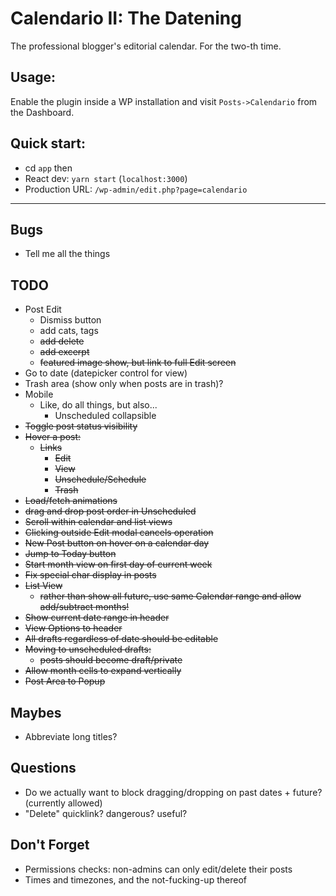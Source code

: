 # Calendario II: The Datening

The professional blogger's editorial calendar. For the two-th time.

## Usage:

Enable the plugin inside a WP installation and visit `Posts->Calendario` from the Dashboard.

## Quick start:

-   cd `app`
    then
-   React dev: `yarn start` (`localhost:3000`)
-   Production URL: `/wp-admin/edit.php?page=calendario`

---

## Bugs

-   Tell me all the things

## TODO

-   Post Edit
    -   Dismiss button
    -   add cats, tags
    -   ~~add delete~~
    -   ~~add excerpt~~
    -   ~~featured image show, but link to full Edit screen~~
-   Go to date (datepicker control for view)
-   Trash area (show only when posts are in trash)?
-   Mobile
    -   Like, do all things, but also...
        -   Unscheduled collapsible
-   ~~Toggle post status visibility~~
-   ~~Hover a post:~~
    -   ~~Links~~
        -   ~~Edit~~
        -   ~~View~~
        -   ~~Unschedule/Schedule~~
        -   ~~Trash~~
-   ~~Load/fetch animations~~
-   ~~drag and drop post order in Unscheduled~~
-   ~~Scroll within calendar and list views~~
-   ~~Clicking outside Edit modal cancels operation~~
-   ~~New Post button on hover on a calendar day~~
-   ~~Jump to Today button~~
-   ~~Start month view on first day of current week~~
-   ~~Fix special char display in posts~~
-   ~~List View~~
    -   ~~rather than show all future, use same Calendar range and allow add/subtract months!~~
-   ~~Show current date range in header~~
-   ~~View Options to header~~
-   ~~All drafts regardless of date should be editable~~
-   ~~Moving to unscheduled drafts:~~
    -   ~~posts should become draft/private~~
-   ~~Allow month cells to expand vertically~~
-   ~~Post Area to Popup~~

## Maybes

-   Abbreviate long titles?

## Questions

-   Do we actually want to block dragging/dropping on past dates + future? (currently allowed)
-   "Delete" quicklink? dangerous? useful?

## Don't Forget

-   Permissions checks: non-admins can only edit/delete their posts
-   Times and timezones, and the not-fucking-up thereof
